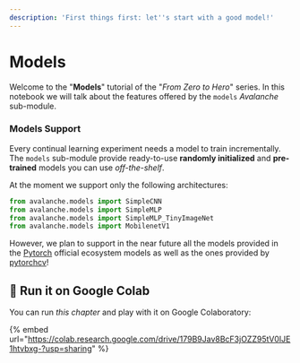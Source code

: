 ```yaml
---
description: 'First things first: let''s start with a good model!'
---
```


# Models

Welcome to the "**Models**" tutorial of the "_From Zero to Hero_" series. In this notebook we will talk about the features offered by the `models` _Avalanche_ sub-module.

### Models Support

Every continual learning experiment needs a model to train incrementally. The `models` sub-module provide ready-to-use **randomly initialized** and **pre-trained** models you can use _off-the-shelf_.

At the moment we support only the following architectures:

```python
from avalanche.models import SimpleCNN
from avalanche.models import SimpleMLP
from avalanche.models import SimpleMLP_TinyImageNet
from avalanche.models import MobilenetV1
```

However, we plan to support in the near future all the models provided in the [Pytorch](https://pytorch.org/) official ecosystem models as well as the ones provided by [pytorchcv](https://pypi.org/project/pytorchcv/)!

## 🤝 Run it on Google Colab

You can run _this chapter_ and play with it on Google Colaboratory:

{% embed url="https://colab.research.google.com/drive/179B9Jav8BcF3jOZZ95tV0IJE1htvbxg-?usp=sharing" %}

